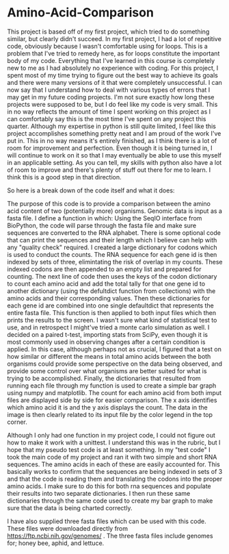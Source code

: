 # Amino-Acid-Comparison
This project is based off of my first project, which tried to do something similar, but clearly didn't succeed.
In my first project, I had a lot of repetitive code, obviously because I wasn't comfortable using for loops.
This is a problem that I've tried to remedy here, as for loops constitute the important body of my code.
Everything that I've learned in this course is completely new to me as I had absolutely no experience with coding.
For this project, I spent most of my time trying to figure out the best way to achieve its goals and there were many versions of it that were completely unsuccessful.
I can now say that I understand how to deal with various types of errors that I may get in my future coding projects.
I'm not sure exactly how long these projects were supposed to be, but I do feel like my code is very small.
This in no way reflects the amount of time I spent working on this project as I can comfortably say this is the most time I've spent on any project this quarter.
Although my expertise in python is still quite limited, I feel like this project accomplishes something pretty neat and I am proud of the work I've put in.
This in no way means it's entirely finished, as I think there is a lot of room for improvement and perfection.
Even though it is being turned in, I will continue to work on it so that I may eventually be able to use this myself in an applicable setting.
As you can tell, my skills with python also have a lot of room to improve and there's plenty of stuff out there for me to learn.
I think this is a good step in that direction.

So here is a break down of the code itself and what it does:

The purpose of this code is to provide a comparison between the amino acid content of two (potentially more) organisms.
Genomic data is input as a fasta file.
I define a function in which: 
  Using the SeqIO interface from BioPython, the code will parse through the fasta file and make sure sequences are converted to the RNA alphabet.
  There is some optional code that can print the sequences and their length which I believe can help with any "quality check"     required.
  I created a large dictionary for codons which is used to conduct the counts.
  The RNA sequence for each gene id is then indexed by sets of three, elimintating the risk of overlap in my counts.
  These indexed codons are then appended to an empty list and prepared for counting.
  The next line of code then uses the keys of the codon dictionary to count each amino acid and add the total tally for that one gene id to another dictionary (using the defultdict function from collections) with the amino acids and their corresponding values.
  Then these dictionaries for each gene id are combined into one single defaultdict that represents the entire fasta file.
This function is then applied to both input files which then prints the results to the screen.
I wasn't sure what kind of statistical test to use, and in retrospect I might've tried a monte carlo simulation as well.
I decided on a paired t-test, importing stats from SciPy, even though it is most commonly used in observing changes after a certain condition is applied.
In this case, although perhaps not as crucial, I figured that a test on how similar or different the means in total amino acids between the both organisms could provide some perspective on the data being observed, and provide some control over what organisms are better suited for what is trying to be accomplished.
Finally, the dictionaries that resulted from running each file through my function is used to create a simple bar graph using numpy and matplotlib.
The count for each amino acid from both imput files are displayed side by side for easier comparison.
The x axis identifies which amino acid it is and the y axis displays the count.
The data in the image is then clearly related to its input file by the color legend in the top corner.

Although I only had one function in my project code, I could not figure out how to make it work with a unittest.
I understand this was in the rubric, but I hope that my pseudo test code is at least something.
In my "test code" I took the main code of my project and ran it with two simple and short RNA sequences.
The amino acids in each of these are easily accounted for.
This basically works to confirm that the sequences are being indexed in sets of 3 and that the code is reading them and translating the codons into the proper amino acids.
I make sure to do this for both rna sequences and populate their results into two separate dictionaries.
I then run these same dictionaries through the same code used to create my bar graph to make sure that the data is being charted correctly.

I have also supplied three fasta files which can be used with this code.
These files were downloaded directly from https://ftp.ncbi.nih.gov/genomes/ .
The three fasta files include genomes for; honey bee, aphid, and lettuce.
